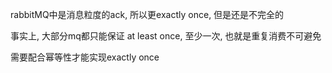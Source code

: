 rabbitMQ中是消息粒度的ack, 所以更exactly once, 但是还是不完全的

事实上, 大部分mq都只能保证 at least once, 至少一次, 也就是重复消费不可避免

需要配合幂等性才能实现exactly once